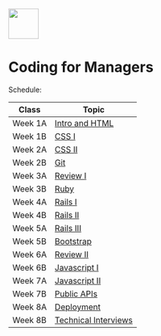 # <img src="https://cloud.githubusercontent.com/assets/8397980/19818474/bd21af4c-9d04-11e6-8df6-1ed154718dce.png" height="60">

# Coding for Managers

Schedule:

| Class | Topic |
|-----|------|
| Week 1A | [Intro and HTML](intro)
| Week 1B | [CSS I](css-1)
| Week 2A | [CSS II](css-2)
| Week 2B | [Git](git)
| Week 3A | [Review I](review-1)
| Week 3B | [Ruby](ruby)
| Week 4A | [Rails I](rails-1)
| Week 4B | [Rails II](rails-2)
| Week 5A | [Rails III](rails-3)
| Week 5B | [Bootstrap](bootstrap) 
| Week 6A | [Review II](review-2)
| Week 6B | [Javascript I](javascript-1)
| Week 7A | [Javascript II](javascript-2)
| Week 7B | [Public APIs](public-apis)
| Week 8A | [Deployment](deployment)
| Week 8B | [Technical Interviews](technical-interview)
